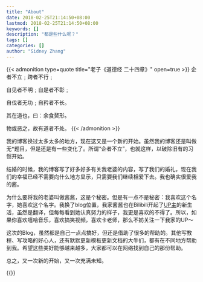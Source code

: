 ```yaml
---
title: "About"
date: 2018-02-25T21:14:50+08:00
lastmod: 2018-02-25T21:14:50+08:00
keywords: []
description: "都是些什么呢？"
tags: []
categories: []
author: "Sidney Zhang"
---
```


{{< admonition type=quote title="老子《道德经 二十四章》" open=true >}}
企者不立﹔跨者不行﹔

自见者不明﹔自是者不彰﹔

自伐者无功﹔自矜者不长。

其在道也，曰：余食赘形。

物或恶之，故有道者不处。
{{< /admonition >}}

我的博客换过太多太多的地方，现在这又是一个新的开始。虽然我的博客还是叫做无*题目，但是还是有一些变化了。所谓“企者不立”，也就这样，以破除旧有的习惯开始。

结婚的时候，我的博客写了好多好多有关我老婆的内容，写了我们的婚礼，现在我们的幸福已经不需要向什么地方显示，只需要我们继续相爱下去。我也确实很爱我的酱。

为什么要将我的老婆叫做酱酱，这是个秘密。但是有一点不是秘密：我喜欢这个名字，她喜欢这个名字。我换了blog位置，我家酱酱也在Bilibili开起了[UP主](https://space.bilibili.com/4285639#/)的新生活，虽然是翻译，但每每看到她认真努力的样子，我更是喜欢的不得了。所以，如果你喜欢嘻哈音乐，喜欢搞笑视频，喜欢卡老师，那么不妨关注一下我家的UP～

这次的Blog，虽然都是自己一点点搞好，但还是借助了很多的帮助的。其他写教程、写攻略的好心人，还有默默更新模板更新文档的大牛们，都有在不同地方帮助到我。希望这些美好能够越来越多，大家都可以在网络找到自己的那份帮助。

总之，又一次新的开始，又一次充满未知。

{{<bilibili BV1XKNAePEoq>}}